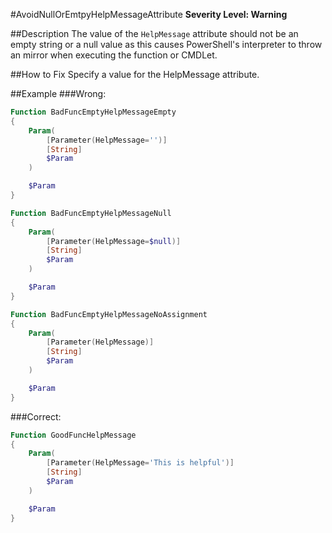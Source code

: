 #AvoidNullOrEmtpyHelpMessageAttribute
**Severity Level: Warning**

##Description
The value of the ```HelpMessage``` attribute should not be an empty string or a null value as this causes PowerShell's interpreter to throw an mirror when executing the
function or CMDLet.

##How to Fix
Specify a value for the HelpMessage attribute.

##Example
###Wrong:
``` PowerShell
Function BadFuncEmptyHelpMessageEmpty
{
	Param(
		[Parameter(HelpMessage='')]
		[String] 
		$Param
	)

	$Param
}

Function BadFuncEmptyHelpMessageNull
{
	Param(
		[Parameter(HelpMessage=$null)]
		[String] 
		$Param
	)

	$Param
}

Function BadFuncEmptyHelpMessageNoAssignment
{
	Param(
		[Parameter(HelpMessage)]
		[String] 
		$Param
	)

	$Param
}
```

###Correct:
``` PowerShell
Function GoodFuncHelpMessage
{
	Param(
		[Parameter(HelpMessage='This is helpful')]
		[String] 
		$Param
	)

	$Param
}
```
